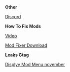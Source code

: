 **Other**

[Discord](https://discord.gg/2UUYmNFwgb "Discord")


**How To Fix Mods**

[Video](https://youtu.be/zhuyOIfqXsE "Video")

[Mod Fixer Download](https://cdn.discordapp.com/attachments/1054455393130139790/1054455538081071214/Managed.rar "Fix Mods")

**Leaks Gtag**

[Displyy Mod Menu november](https://cdn.discordapp.com/attachments/996065807970877493/1079107073616396378/LatestDisplyySRC.dll "Download")
